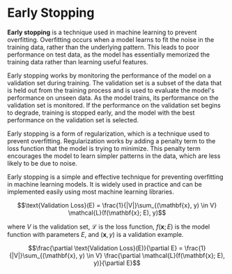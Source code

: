 # Early Stopping

**Early stopping** is a technique used in machine learning to prevent overfitting. Overfitting occurs when a model learns to fit the noise in the training data, rather than the underlying pattern. This leads to poor performance on test data, as the model has essentially memorized the training data rather than learning useful features.

Early stopping works by monitoring the performance of the model on a validation set during training. The validation set is a subset of the data that is held out from the training process and is used to evaluate the model's performance on unseen data. As the model trains, its performance on the validation set is monitored. If the performance on the validation set begins to degrade, training is stopped early, and the model with the best performance on the validation set is selected.

Early stopping is a form of regularization, which is a technique used to prevent overfitting. Regularization works by adding a penalty term to the loss function that the model is trying to minimize. This penalty term encourages the model to learn simpler patterns in the data, which are less likely to be due to noise.

Early stopping is a simple and effective technique for preventing overfitting in machine learning models. It is widely used in practice and can be implemented easily using most machine learning libraries.

$$\text{Validation Loss}(E) = \frac{1}{|V|}\sum_{(\mathbf{x}, y) \in V} \mathcal{L}(f(\mathbf{x}; E), y)$$

where $V$ is the validation set, $\mathcal{L}$ is the loss function, $f(\mathbf{x}; E)$ is the model function with parameters $E$, and $(\mathbf{x}, y)$ is a validation example.

$$\frac{\partial \text{Validation Loss}(E)}{\partial E} = \frac{1}{|V|}\sum_{(\mathbf{x}, y) \in V} \frac{\partial \mathcal{L}(f(\mathbf{x}; E), y)}{\partial E}$$

